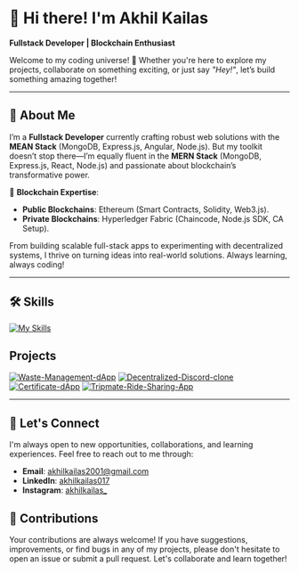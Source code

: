 
# 👋 Hi there! I'm **Akhil Kailas**  
**Fullstack Developer | Blockchain Enthusiast**  

Welcome to my coding universe! 🌟 Whether you're here to explore my projects, collaborate on something exciting, or just say *"Hey!"*, let’s build something amazing together!  

---

## 🚀 About Me  

I’m a **Fullstack Developer** currently crafting robust web solutions with the **MEAN Stack** (MongoDB, Express.js, Angular, Node.js). But my toolkit doesn’t stop there—I’m equally fluent in the **MERN Stack** (MongoDB, Express.js, React, Node.js) and passionate about blockchain’s transformative power.  

🔗 **Blockchain Expertise**:  
- **Public Blockchains**: Ethereum (Smart Contracts, Solidity, Web3.js).  
- **Private Blockchains**: Hyperledger Fabric (Chaincode, Node.js SDK, CA Setup).  

From building scalable full-stack apps to experimenting with decentralized systems, I thrive on turning ideas into real-world solutions. Always learning, always coding!  

---

## 🛠️ Skills

[![My Skills](https://skillicons.dev/icons?i=html,css,bootstrap,tailwind,js,vite,react,nodejs,express,mongodb,angular,ts,solidity,postman,docker,git,github,vercel,vscode,ps&theme=light)](https://skillicons.dev)

## Projects

<!-- Project Cards -->
[![Waste-Management-dApp](https://github-readme-stats.vercel.app/api/pin/?username=akhilkailas017&repo=Waste-Management-dApp&theme=radical)](https://github.com/akhilkailas017/Waste-Management-dApp) [![Decentralized-Discord-clone](https://github-readme-stats.vercel.app/api/pin/?username=akhilkailas017&repo=Decentralized-Discord-clone&theme=radical)](https://github.com/akhilkailas017/Decentralized-Discord-clone) [![Certificate-dApp](https://github-readme-stats.vercel.app/api/pin/?username=akhilkailas017&repo=Certificate-dApp&theme=radical)](https://github.com/akhilkailas017/Certificate-dApp) [![Tripmate-Ride-Sharing-App](https://github-readme-stats.vercel.app/api/pin/?username=akhilkailas017&repo=Tripmate-Ride-Sharing-App&theme=radical)](https://github.com/akhilkailas017/Tripmate-Ride-Sharing-App) 

---


## 💬 Let's Connect

I'm always open to new opportunities, collaborations, and learning experiences. Feel free to reach out to me through:

- **Email**: [akhilkailas2001@gmail.com](mailto:akhilkailas2001@gmail.com)
- **LinkedIn**: [akhilkailas017](https://www.linkedin.com/in/akhilkailas017/)
- **Instagram**: [akhilkailas_](https://www.instagram.com/akhilkailas_/)

## 🤝 Contributions

Your contributions are always welcome! If you have suggestions, improvements, or find bugs in any of my projects, please don't hesitate to open an issue or submit a pull request. Let's collaborate and learn together!


